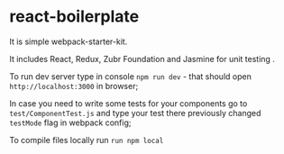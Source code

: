 # react-boilerplate
It is simple webpack-starter-kit.

It includes React, Redux, Zubr Foundation and Jasmine for unit testing .

To run dev server type in console `npm run dev` - that should open `http://localhost:3000` in browser;

In case you need to write some tests for your components go to `test/ComponentTest.js` and type your test there previously changed `testMode` flag in webpack config;

To compile files locally run `run npm local`


